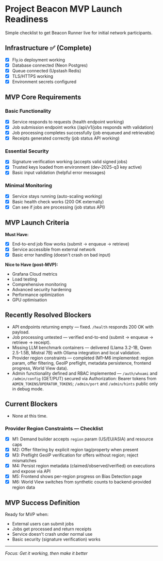 # Project Beacon MVP Launch Readiness

Simple checklist to get Beacon Runner live for initial network participants.

## Infrastructure ✅ (Complete)
- [x] Fly.io deployment working
- [x] Database connected (Neon Postgres)
- [x] Queue connected (Upstash Redis)
- [x] TLS/HTTPS working
- [x] Environment secrets configured

## MVP Core Requirements

### Basic Functionality
- [x] Service responds to requests (health endpoint working)
- [x] Job submission endpoint works (/api/v1/jobs responds with validation)
- [x] Job processing completes successfully (job enqueued and retrievable)
- [x] Receipts generated correctly (job status API working)

### Essential Security
- [x] Signature verification working (accepts valid signed jobs)
- [x] Trusted keys loaded from environment (dev-2025-q3 key active)
- [x] Basic input validation (helpful error messages)

### Minimal Monitoring
- [x] Service stays running (auto-scaling working)
- [x] Basic health check works (200 OK externally)
- [x] Can see if jobs are processing (job status API)

## MVP Launch Criteria

**Must Have:**
- [x] End-to-end job flow works (submit → enqueue → retrieve)
- [x] Service accessible from external network
- [x] Basic error handling (doesn't crash on bad input)

**Nice to Have (post-MVP):**
- Grafana Cloud metrics
- Load testing
- Comprehensive monitoring
 - Advanced security hardening
 - Performance optimization
 - GPU optimisation

## Recently Resolved Blockers 

- API endpoints returning empty — fixed. `/health` responds 200 OK with payload.
- Job processing untested — verified end-to-end (submit → enqueue → retrieve → receipt).
- Missing LLM benchmark containers — delivered (Llama 3.2-1B, Qwen 2.5-1.5B, Mistral 7B) with Ollama integration and local validation.
- Provider region constraints — completed (M1–M6 implemented: region param, offer filtering, GeoIP preflight, metadata persistence, frontend progress, World View data).
- Admin functionality defined and RBAC implemented — `/auth/whoami` and `/admin/config` (GET/PUT) secured via Authorization: Bearer tokens from `ADMIN_TOKENS`/`OPERATOR_TOKENS`; `/admin/port` and `/admin/hints` public only in debug mode.

## Current Blockers

- None at this time.

### Provider Region Constraints — Checklist

- [x] M1: Demand builder accepts `region` param (US/EU/ASIA) and resource caps
- [x] M2: Offer filtering by explicit region tag/property when present
- [x] M3: Preflight GeoIP verification for offers without region; reject mismatches
- [x] M4: Persist region metadata (claimed/observed/verified) on executions and expose via API
- [x] M5: Frontend shows per-region progress on Bias Detection page
- [x] M6: World View switches from synthetic counts to backend-provided region data

## MVP Success Definition

 Ready for MVP when: 
- External users can submit jobs
- Jobs get processed and return receipts
- Service doesn't crash under normal use
- Basic security (signature verification) works

---

*Focus: Get it working, then make it better*
